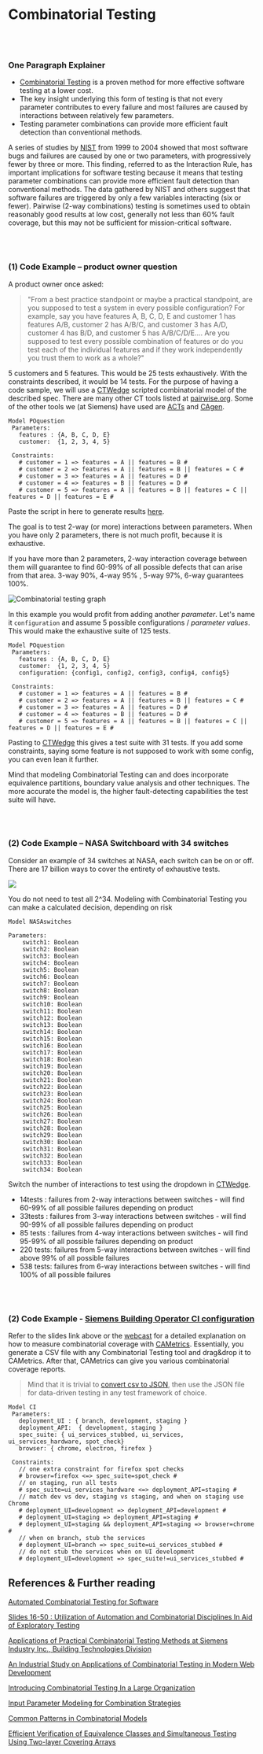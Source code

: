 # Combinatorial Testing

<br/><br/>

### One Paragraph Explainer

* [Combinatorial Testing](http://csrc.nist.gov/Projects/automated-combinatorial-testing-for-software) is a proven method for more effective software testing at a lower cost.
* The key insight underlying this form of testing is that not every parameter contributes to every failure and most failures are caused by interactions between relatively few parameters.
* Testing parameter combinations can provide more efficient fault detection than conventional methods.


A series of studies by [NIST](https://www.nist.gov/) from 1999 to 2004 showed that most software bugs and failures are caused by one or two parameters, with
progressively fewer by three or more. This finding, referred to as the Interaction Rule, has important implications for software testing because it means that testing parameter combinations can provide more efficient fault detection than conventional methods. The data gathered by NIST and others suggest that software failures are triggered by only a few variables interacting (six or fewer). Pairwise (2-way combinations) testing is sometimes used to obtain reasonably good results at low cost, generally not less than 60% fault coverage, but this may not be sufficient for mission-critical software.

<br/><br/>

### (1) Code Example – product owner question

A product owner once asked:
> "From a best practice standpoint or maybe a practical standpoint, are you supposed to test a system in every possible configuration?
For example, say you have features A, B, C, D, E and customer 1 has features A/B, customer 2 has A/B/C, and customer 3 has A/D, customer 4 has B/D, and customer 5 has A/B/C/D/E....
Are you supposed to test every possible combination of features or do you test each of the individual features and if they work independently you trust them to work as a whole?"


5 customers and 5 features. This would be 25 tests exhaustively.
With the constraints described, it would be 14 tests.
For the purpose of having a code sample, we will use a [CTWedge](https://foselab.unibg.it/ctwedge/) scripted combinatorial model of the described spec. There are many other CT tools listed at [pairwise.org](http://pairwise.org/). Some of the other tools we (at Siemens) have used are [ACTs](https://csrc.nist.gov/projects/automated-combinatorial-testing-for-software) and [CAgen](https://matris.sba-research.org/tools/cagen/#/workspaces).

```
Model POquestion
 Parameters:
   features : {A, B, C, D, E}
   customer:  {1, 2, 3, 4, 5}

 Constraints:
   # customer = 1 => features = A || features = B #
   # customer = 2 => features = A || features = B || features = C #
   # customer = 3 => features = A || features = D #
   # customer = 4 => features = B || features = D #
   # customer = 5 => features = A || features = B || features = C || features = D || features = E #
```

Paste the script in here to generate results [here](http://foselab.unibg.it/ctwedge/).

The goal is to test 2-way (or more) interactions between parameters. When you have only 2 parameters, there is not much profit, because it is exhaustive.

If you have more than 2 parameters, 2-way interaction coverage between them will guarantee to find 60-99% of all possible defects that can arise from that area. 3-way 90%, 4-way 95% , 5-way 97%, 6-way guarantees 100%.

![Combinatorial testing graph](../../assets/images/combinatorial-testing/combinatorial-testing-graph.png)

In this example you would profit from adding another *parameter*. Let's name it `configuration` and assume 5 possible configurations / *parameter values*. This would make the exhaustive suite of 125 tests.

```
Model POquestion
 Parameters:
   features : {A, B, C, D, E}
   customer:  {1, 2, 3, 4, 5}
   configuration: {config1, config2, config3, config4, config5}

 Constraints:
   # customer = 1 => features = A || features = B #
   # customer = 2 => features = A || features = B || features = C #
   # customer = 3 => features = A || features = D #
   # customer = 4 => features = B || features = D #
   # customer = 5 => features = A || features = B || features = C || features = D || features = E #
```

Pasting to [CTWedge](https://foselab.unibg.it/ctwedge/) this gives a test suite with 31 tests. If you add some constraints, saying some feature is not supposed to work with some config, you can even lean it further.

Mind that modeling Combinatorial Testing can and does incorporate equivalence partitions, boundary value analysis and other techniques. The more accurate the model is, the higher fault-detecting capabilities the test suite will have.


<br/><br/>

### (2) Code Example – NASA Switchboard with 34 switches

Consider an example of 34 switches at NASA, each switch can be on or off.
There are 17 billion ways to cover the entirety of exhaustive tests.

![](../../assets/images/combinatorial-testing/nasa-switches.PNG)

You do not need to test all 2^34. Modeling with Combinatorial Testing you can make a calculated decision, depending on risk

```
Model NASAswitches

Parameters:
    switch1: Boolean
    switch2: Boolean
    switch3: Boolean
    switch4: Boolean
    switch5: Boolean
    switch6: Boolean
    switch7: Boolean
    switch8: Boolean
    switch9: Boolean
    switch10: Boolean
    switch11: Boolean
    switch12: Boolean
    switch13: Boolean
    switch14: Boolean
    switch15: Boolean
    switch16: Boolean
    switch17: Boolean
    switch18: Boolean
    switch19: Boolean
    switch20: Boolean
    switch21: Boolean
    switch22: Boolean
    switch23: Boolean
    switch24: Boolean
    switch25: Boolean
    switch26: Boolean
    switch27: Boolean
    switch28: Boolean
    switch29: Boolean
    switch30: Boolean
    switch31: Boolean
    switch32: Boolean
    switch33: Boolean
    switch34: Boolean
```
Switch the number of interactions to test using the dropdown in [CTWedge](https://foselab.unibg.it/ctwedge/).
* 14tests : failures from 2-way interactions between switches - will find 60-99% of all possible failures depending on product
* 33tests : failures from 3-way interactions between switches - will find 90-99% of all possible failures depending on product
* 85 tests : failures from 4-way interactions between switches - will find 95-99% of all possible failures depending on product
* 220 tests: failures from 5-way interactions between switches - will find above 99% of all possible failures
* 538 tests: failures from 6-way interactions between switches - will find 100% of all possible failures

<br/><br/>

### (2) Code Example - [Siemens Building Operator CI configuration](https://cypress.slides.com/cypress-io/siemens-case-study#/16)

Refer to the slides link above or the [webcast](https://www.youtube.com/watch?v=aMPkaLOpyns&t=1624s) for a detailed explanation on how to measure combinatorial coverage with [CAMetrics](https://matris.sba-research.org/tools/cametrics/#/new). Essentially, you generate a CSV file with any Combinatorial Testing tool and drag&drop it to CAMetrics. After that, CAMetrics can give you various combinatorial coverage reports.

> Mind that it is trivial to [convert csv to JSON](https://www.csvjson.com/csv2json), then use the JSON file for data-driven testing in any test framework of choice.

```
Model CI
 Parameters:
   deployment_UI : { branch, development, staging }
   deployment_API:  { development, staging }
   spec_suite: { ui_services_stubbed, ui_services, ui_services_hardware, spot_check}
   browser: { chrome, electron, firefox }

 Constraints:
   // one extra constraint for firefox spot checks
   # browser=firefox <=> spec_suite=spot_check #
   // on staging, run all tests
   # spec_suite=ui_services_hardware <=> deployment_API=staging #
   // match dev vs dev, staging vs staging, and when on staging use Chrome
   # deployment_UI=development => deployment_API=development #
   # deployment_UI=staging => deployment_API=staging #
   # deployment_UI=staging && deployment_API=staging => browser=chrome #
   // when on branch, stub the services
   # deployment_UI=branch => spec_suite=ui_services_stubbed #
   // do not stub the services when on UI development
   # deployment_UI=development => spec_suite!=ui_services_stubbed #
```

## References & Further reading

[Automated Combinatorial Testing for Software](https://csrc.nist.gov/Projects/automated-combinatorial-testing-for-software)

[Slides 16-50 : Utilization of Automation and Combinatorial Disciplines In Aid of Exploratory Testing](https://prezi.com/tpffqit1yn87/utilization-of-automation-and-combinatorial-disciplines-in-aid-of-exploratory-testing/)

[Applications of Practical Combinatorial Testing Methods at Siemens Industry Inc., Building Technologies Division](https://ieeexplore.ieee.org/document/7899057?section=abstract)

[An Industrial Study on Applications of Combinatorial Testing in Modern Web Development](https://ieeexplore.ieee.org/document/8728910)

[Introducing Combinatorial Testing In a Large Organization](https://ieeexplore.ieee.org/document/7085645/)

[Input Parameter Modeling for Combination Strategies](http://barbie.uta.edu/~mehra/1%20INPUT%20PARAMETER%20MODELING%20FOR%20COMBINATION%20STRATEGIES.pdf)

[Common Patterns in Combinatorial Models](http://barbie.uta.edu/~mehra/62_Common%20Patterns%20in%20Combinatorial%20Models.pdf)

[Efficient Verification of Equivalence Classes and Simultaneous Testing Using Two-layer Covering Arrays](https://tsapps.nist.gov/publication/get_pdf.cfm?pub_id=917899)
